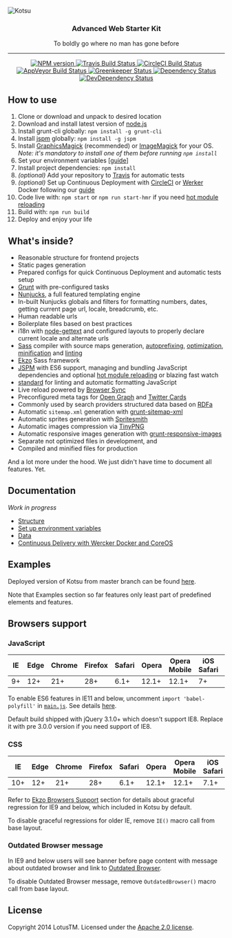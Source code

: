 ![Kotsu](https://cloud.githubusercontent.com/assets/4460311/23858130/1da87904-0808-11e7-9748-9f56fb8a55e0.png)

<div align='center'>
  <h3>Advanced Web Starter Kit</h3>
  <p>To boldly go where no man has gone before</p>
</div>

---

<p align='center'>
  <a href='https://www.npmjs.com/package/kotsu'>
    <img src='https://img.shields.io/npm/v/kotsu.svg' alt='NPM version' />
  </a>
  <a href='https://travis-ci.org/LotusTM/Kotsu'>
    <img src='https://img.shields.io/travis/LotusTM/Kotsu.svg?label=travis' alt='Travis Build Status' />
  </a>
  <a href='https://circleci.com/gh/LotusTM/Kotsu'>
    <img src='https://img.shields.io/circleci/project/LotusTM/Kotsu.svg?label=circle' alt='CircleCI Build Status' />
  </a>
  <a href='https://ci.appveyor.com/project/LotusTM/Kotsu'>
    <img src='https://img.shields.io/appveyor/ci/LotusTM/Kotsu.svg?label=appveyor' alt='AppVeyor Build Status' />
  </a>
  <a href='https://greenkeeper.io'>
    <img src='https://badges.greenkeeper.io/LotusTM/Kotsu.svg' alt='Greenkeeper Status' />
  </a>
  <a href='https://david-dm.org/LotusTM/Kotsu'>
    <img src='https://img.shields.io/david/LotusTM/Kotsu.svg' alt='Dependency Status' />
  </a>
  <a href='https://david-dm.org/LotusTM/Kotsu?type=dev'>
    <img src='https://img.shields.io/david/dev/LotusTM/Kotsu.svg' alt='DevDependency Status' />
  </a>
</p>

## How to use

1. Clone or download and unpack to desired location
2. Download and install latest version of [node.js](http://nodejs.org/)
3. Install grunt-cli globally: `npm install -g grunt-cli`
4. Install [jspm](http://jspm.io/) globally: `npm install -g jspm`
5. Install [GraphicsMagick](http://www.graphicsmagick.org/download.html) (recommended) or [ImageMagick](http://www.imagemagick.org/script/binary-releases.php) for your OS.
  *Note: it's mandatory to install one of them before running `npm install`*
6. Set your environment variables [[guide](https://github.com/LotusTM/Kotsu/wiki/Set-up-environment-variables)]
7. Install project dependencies: `npm install`
8. *(optional)* Add your repository to [Travis](https://travis-ci.org/) for automatic tests
9. *(optional)* Set up Continuous Deployment with [CircleCI](https://circleci.com/) or [Werker](http://wercker.com/) Docker following our [guide](https://github.com/LotusTM/Kotsu/wiki/Continuous-Delivery-with-Wercker-Docker-and-CoreOS)
10. Code live with: `npm start` or `npm run start-hmr` if you need [hot module reloading](https://github.com/alexisvincent/systemjs-hot-reloader/)
11. Build with: `npm run build`
12. Deploy and enjoy your life

## What's inside?

* Reasonable structure for frontend projects
* Static pages generation
* Prepared configs for quick Continuous Deployment and automatic tests setup
* [Grunt](http://gruntjs.com/) with pre-configured tasks
* [Nunjucks](http://mozilla.github.io/nunjucks/), a full featured templating engine
* In-built Nunjucks globals and filters for formatting numbers, dates, getting current page url, locale, breadcrumb, etc.
* Human readable urls
* Boilerplate files based on best practices
* i18n with [node-gettext](https://github.com/andris9/node-gettext) and configured layouts to properly declare current locale and alternate urls
* [Sass](http://sass-lang.com/) compiler with source maps generation, [autoprefixing](https://github.com/postcss/autoprefixer), [optimization](https://github.com/giakki/uncss), [minification](https://github.com/css/csso) and [linting](https://github.com/stylelint/stylelint)
* [Ekzo](https://github.com/ArmorDarks/ekzo) Sass framework
* [JSPM](http://jspm.io) with ES6 support, managing and bundling JavaScript dependencies and optional [hot module reloading](https://github.com/alexisvincent/systemjs-hot-reloader/) or blazing fast watch
* [standard](https://github.com/feross/standard) for linting and automatic formatting JavaScript
* Live reload powered by [Browser Sync](https://github.com/shakyshane/grunt-browser-sync)
* Preconfigured meta tags for [Open Graph](http://ogp.me/) and [Twitter Cards](https://dev.twitter.com/cards/overview)
* Commonly used by search providers structured data based on [RDFa](https://rdfa.info/)
* Automatic `sitemap.xml` generation with [grunt-sitemap-xml](https://github.com/lotustm/grunt-sitemap-xml)
* Automatic sprites generation with [Spritesmith](https://github.com/Ensighten/grunt-spritesmith)
* Automatic images compression via [TinyPNG](https://tinypng.com/)
* Automatic responsive images generation with [grunt-responsive-images](https://github.com/andismith/grunt-responsive-images)
* Separate not optimized files in development, and
* Compiled and minified files for production

And a lot more under the hood. We just didn't have time to document all features. Yet.

## Documentation

_Work in progress_

* [Structure](https://github.com/LotusTM/Kotsu/wiki/Structure)
* [Set up environment variables](https://github.com/LotusTM/Kotsu/wiki/Set-up-environment-variables)
* [Data](https://github.com/LotusTM/Kotsu/wiki/Data)
* [Continuous Delivery with Wercker Docker and CoreOS](https://github.com/LotusTM/Kotsu/wiki/Continuous-Delivery-with-Wercker-Docker-and-CoreOS)

## Examples

Deployed version of Kotsu from master branch can be found [here](https://kotsu.2bad.me).

Note that Examples section so far features only least part of predefined elements and features.

## Browsers support

### JavaScript

| IE | Edge | Chrome | Firefox | Safari | Opera | Opera Mobile | iOS Safari | Android |
|----|------|--------|---------|--------|-------|--------------|------------|---------|
| 9+ | 12+  | 21+    | 28+     | 6.1+   | 12.1+ | 12.1+        | 7+         | 4+      |

To enable ES6 features in IE11 and below, uncomment `import 'babel-polyfill'` in [`main.js`](https://github.com/LotusTM/Kotsu/blob/master/source/scripts/main.js). See details [here](https://babeljs.io/docs/usage/polyfill/).

Default build shipped with jQuery 3.1.0+ which doesn't support IE8. Replace it with pre 3.0.0 version if you need support of IE8.

### CSS

|  IE | Edge | Chrome | Firefox | Safari | Opera | Opera Mobile | iOS Safari | Android |
|-----|------|--------|---------|--------|-------|--------------|------------|---------|
| 10+ | 12+  | 21+    | 28+     | 6.1+   | 12.1+ | 12.1+        | 7.1+       | 4.4+    |

Refer to [Ekzo Browsers Support](https://github.com/ArmorDarks/ekzo#browsers-support) section for details about graceful regression for IE9 and below, which included in Kotsu by default.

To disable graceful regressions for older IE, remove `IE()` macro call from base layout.

### Outdated Browser message

In IE9 and below users will see banner before page content with message about outdated browser and link to [Outdated Browser](http://outdatedbrowser.com).

To disable Outdated Browser message, remove `OutdatedBrowser()` macro call from base layout.

## License

Copyright 2014 LotusTM. Licensed under the [Apache 2.0 license](https://github.com/LotusTM/Kotsu/blob/master/LICENSE.md).